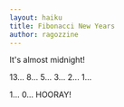 ```yaml
---
layout: haiku
title: Fibonacci New Years
author: ragozzine
---
```


It's almost midnight! <br>

13... 8... 5... 3... 2... 1... <br>

1... 0... HOORAY! <br>
